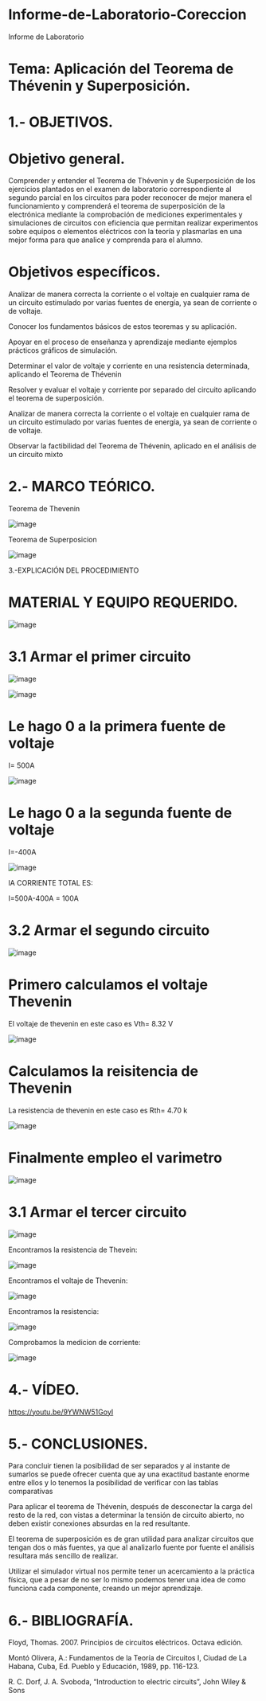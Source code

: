 # Informe-de-Laboratorio-Coreccion

Informe de Laboratorio

# Tema: Aplicación del Teorema de Thévenin y Superposición.

# 1.- OBJETIVOS.

# Objetivo general.

Comprender y entender el Teorema de Thévenin y de Superposición de  los ejercicios plantados en el examen de laboratorio correspondiente al segundo parcial en los circuitos para poder reconocer de mejor manera el funcionamiento y comprenderá el teorema de superposición de la electrónica mediante la comprobación de mediciones experimentales y simulaciones de circuitos con eficiencia que permitan realizar experimentos sobre equipos o elementos eléctricos con la teoría y plasmarlas en una mejor forma para que analice y comprenda para el alumno.

# Objetivos específicos.

Analizar de manera correcta la corriente o el voltaje en cualquier rama de un circuito estimulado por varias fuentes de energía, ya sean de corriente o de voltaje.

Conocer los fundamentos básicos de estos teoremas y su aplicación.

Apoyar en el proceso de enseñanza y aprendizaje mediante ejemplos prácticos gráficos de simulación.

Determinar el valor de voltaje y corriente en una resistencia determinada, aplicando el Teorema de Thévenin

Resolver y evaluar el voltaje y corriente por separado del circuito aplicando el teorema de superposición.

Analizar de manera correcta la corriente o el voltaje en cualquier rama de un circuito estimulado por varias fuentes de energía, ya sean de corriente o de voltaje.

Observar la factibilidad del Teorema de Thévenin, aplicado en el análisis de un circuito mixto


# 2.- MARCO TEÓRICO.

Teorema de Thevenin

![image](https://github.com/arielguano/Informe-de-Laboratorio-Coreccion/blob/main/coreccion%20Circuitos-1.png)

Teorema de Superposicion 

![image](https://github.com/arielguano/Informe-de-Laboratorio-Coreccion/blob/main/coreccion%20Circuitos-2.png)

3.-EXPLICACIÓN DEL PROCEDIMIENTO

# MATERIAL Y EQUIPO REQUERIDO.

![image](https://user-images.githubusercontent.com/84788926/184886899-a474b752-110d-4215-839f-2ad7ec671330.png)

# 3.1 Armar el primer circuito

![image](https://github.com/arielguano/Informe-de-Laboratorio-Coreccion/blob/main/ejer1.png)

![image](https://github.com/arielguano/Informe-de-Laboratorio-Coreccion/blob/main/imagen1.png)

# Le hago 0 a la primera fuente de voltaje

 I= 500A

![image](https://user-images.githubusercontent.com/84788926/184887297-9a3a2aa1-f92b-4ffa-9a0c-99a1ef287f82.png)
 

# Le hago 0 a la segunda  fuente de voltaje

I=-400A

![image](https://user-images.githubusercontent.com/84788926/184887330-86641d76-5bff-4166-848d-fc6d78a63e5c.png)

lA CORRIENTE TOTAL ES: 

I=500A-400A = 100A

# 3.2 Armar el segundo circuito

![image](https://github.com/arielguano/Informe-de-Laboratorio-Coreccion/blob/main/Imagen3.png)

# Primero calculamos el voltaje Thevenin

El voltaje de thevenin en este caso es Vth= 8.32 V

![image](https://github.com/arielguano/Informe-de-Laboratorio-Coreccion/blob/main/Imagen4.png)

# Calculamos la reisitencia de Thevenin 

La resistencia  de thevenin en este caso es Rth= 4.70 k 

![image](https://github.com/arielguano/Informe-de-Laboratorio-Coreccion/blob/main/Imagen5.png)

# Finalmente  empleo el varimetro
![image](https://github.com/arielguano/Informe-de-Laboratorio-Coreccion/blob/main/Imagen6.png)

# 3.1 Armar el tercer circuito

![image](https://github.com/arielguano/Informe-de-Laboratorio-Coreccion/blob/main/Imagen7.png)

Encontramos la resistencia de Thevein:

![image](https://github.com/arielguano/Informe-de-Laboratorio-Coreccion/blob/main/Imagen8.png)

Encontramos el voltaje de Thevenin: 

![image](https://github.com/arielguano/Informe-de-Laboratorio-Coreccion/blob/main/Imagen9.png)

Encontramos la resistencia:

![image](https://github.com/arielguano/Informe-de-Laboratorio-Coreccion/blob/main/Imagen10.png)

Comprobamos la medicion de corriente:

![image](https://github.com/arielguano/Informe-de-Laboratorio-Coreccion/blob/main/Imagen11.png)

# 4.- VÍDEO.

https://youtu.be/9YWNW51GoyI 

# 5.- CONCLUSIONES.

Para concluir tienen la posibilidad de ser separados y al instante de sumarlos se puede ofrecer cuenta que ay una exactitud bastante enorme entre ellos y lo tenemos la posibilidad de verificar con las tablas comparativas

Para aplicar el teorema de Thévenin, después de desconectar la carga del resto de la red, con vistas a determinar la tensión de circuito abierto, no deben existir conexiones absurdas en la red resultante.

El teorema de superposición es de gran utilidad para analizar circuitos que tengan dos o más fuentes, ya que al analizarlo fuente por fuente el análisis resultara más sencillo de realizar.

Utilizar el simulador virtual nos permite tener un acercamiento a la práctica física, que a pesar de no ser lo mismo podemos tener una idea de como funciona cada componente, creando un mejor aprendizaje.

# 6.- BIBLIOGRAFÍA.

Floyd, Thomas. 2007. Principios de circuitos eléctricos. Octava edición.

Montó Olivera, A.: Fundamentos de la Teoría de Circuitos I, Ciudad de La Habana, Cuba, Ed. Pueblo y Educación, 1989, pp. 116-123.

R. C. Dorf, J. A. Svoboda, “Introduction to electric circuits”, John Wiley & Sons

